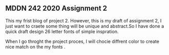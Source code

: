 ## MDDN 242 2020 Assignment 2

This my frist blog of project 2. However, this is my draft of assignment 2, I just want to craete some thing will be unique and abstract.So I have done a quick draft design  26 letter fonts of simple inspration. 

When I go throght the project proces, I will chocie diffrent color to create nice match on the my fonts .

